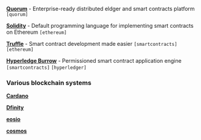 [**Quorum**](https://www.jpmorgan.com/global/Quorum) - Enterprise-ready distributed eldger and smart contracts platform `[quorum]`

[**Solidity**](https://github.com/ethereum/solidity) - Default programming language for implementing smart contracts on Ethereum `[ethereum]`

[**Truffle**](https://truffleframework.com/) - Smart contract development made easier `[smartcontracts]` `[ethereum]`

[**Hyperledge Burrow**](https://www.hyperledger.org/projects/hyperledger-burrow) - Permissioned smart contract application engine `[smartcontracts]` `[hyperledger]`

### Various blockchain systems

[**Cardano**](https://www.cardano.org/en/home/)

[**Dfinity**](https://dfinity.org/)

[**eosio**](https://eos.io/)

[**cosmos**](https://cosmos.network/)
